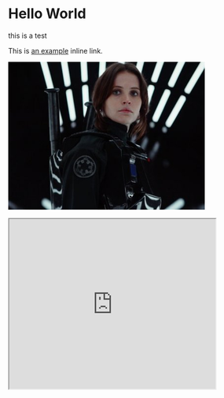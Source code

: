 # Hello World
this is a test

This is [an example](http://example.com/ "Title") inline link.

![Alt text](/docs/image.jpg)

<iframe width="420" height="345" src="https://youtu.be/U9rdx8TI3Z4?t=21"></iframe>
